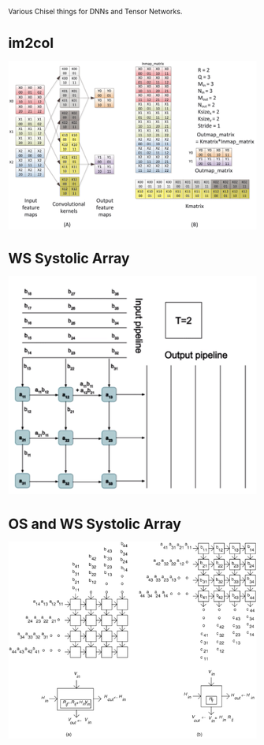Various Chisel things for DNNs and Tensor Networks.

# im2col

![](im2col.jpeg)

# WS Systolic Array

![](WS_systolic_array.png)

# OS and WS Systolic Array

![](OS_and_WS_systolic_array.png)
